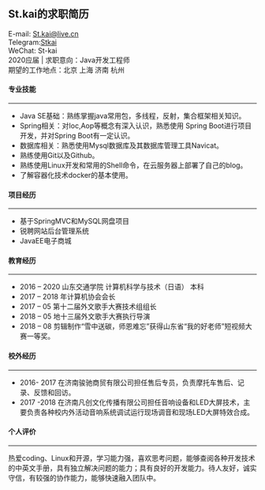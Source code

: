 ## St.kai的求职简历
E-mail: St.kai@live.cn  
Telegram:[Stkai](https://t.me/Stkai)  
WeChat: St-kai  
2020应届 | 求职意向：Java开发工程师  
期望的工作地点：北京 上海 济南 杭州
#### 专业技能
---
* Java SE基础：熟练掌握java常用包，多线程，反射，集合框架相关知识。
* Spring相关：对Ioc,Aop等概念有深入认识，熟悉使用 Spring Boot进行项目开发，并对Spring Boot有一定认识。  
* 数据库相关：熟悉使用Mysql数据库及其数据库管理工具Navicat。  
* 熟练使用Git以及Github。  
* 熟练使用Linux开发和常用的Shell命令，在云服务器上部署了自己的blog。  
* 了解容器化技术docker的基本使用。  
#### 项目经历
---
* 基于SpringMVC和MySQL网盘项目  
* 锐聘网站后台管理系统  
* JavaEE电子商城  
#### 教育经历
---
* 2016 – 2020  山东交通学院  计算机科学与技术（日语）  本科
* 2017 – 2018  年计算机协会会长
* 2017 – 05   第十二届外文歌手大赛技术组组长
* 2018 – 05   地十三届外文歌手大赛执行导演
* 2018 – 08   剪辑制作“雪中送碳，师恩难忘”获得山东省“我的好老师”短视频大赛一等奖。
#### 校外经历
---
* 2016- 2017 在济南骏驰商贸有限公司担任售后专员，负责摩托车售后、记录、反馈和回访。
* 2017 -2018  在济南凡创文化传播有限公司担任音响设备和LED大屏技术，主要负责各种校内外活动音响系统调试运行现场调音和现场LED大屏特效合成。
#### 个人评价
---
  热爱coding、Linux和开源，学习能力强，喜欢思考问题，能够查阅各种开发技术的中英文手册，具有独立解决问题的能力；具有良好的开发能力。待人友好，诚实守信，有较强的协作能力，能够快速融入团队中。
